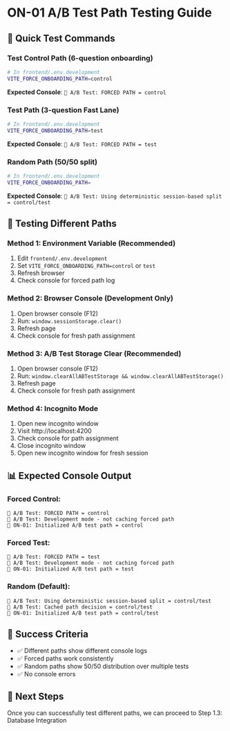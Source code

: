 # ON-01 A/B Test Path Testing Guide

## 🧪 **Quick Test Commands**

### **Test Control Path (6-question onboarding)**
```bash
# In frontend/.env.development
VITE_FORCE_ONBOARDING_PATH=control
```
**Expected Console**: `🧪 A/B Test: FORCED PATH = control`

### **Test Path (3-question Fast Lane)**
```bash
# In frontend/.env.development
VITE_FORCE_ONBOARDING_PATH=test
```
**Expected Console**: `🧪 A/B Test: FORCED PATH = test`

### **Random Path (50/50 split)**
```bash
# In frontend/.env.development
VITE_FORCE_ONBOARDING_PATH=
```
**Expected Console**: `🧪 A/B Test: Using deterministic session-based split = control/test`

## 🔄 **Testing Different Paths**

### **Method 1: Environment Variable (Recommended)**
1. Edit `frontend/.env.development`
2. Set `VITE_FORCE_ONBOARDING_PATH=control` or `test`
3. Refresh browser
4. Check console for forced path log

### **Method 2: Browser Console (Development Only)**
1. Open browser console (F12)
2. Run: `window.sessionStorage.clear()`
3. Refresh page
4. Check console for fresh path assignment

### **Method 3: A/B Test Storage Clear (Recommended)**
1. Open browser console (F12)
2. Run: `window.clearAllABTestStorage && window.clearAllABTestStorage()`
3. Refresh page
4. Check console for fresh path assignment

### **Method 4: Incognito Mode**
1. Open new incognito window
2. Visit http://localhost:4200
3. Check console for path assignment
4. Close incognito window
5. Open new incognito window for fresh session

## 📊 **Expected Console Output**

### **Forced Control:**
```
🧪 A/B Test: FORCED PATH = control
🧪 A/B Test: Development mode - not caching forced path
🧪 ON-01: Initialized A/B test path = control
```

### **Forced Test:**
```
🧪 A/B Test: FORCED PATH = test
🧪 A/B Test: Development mode - not caching forced path
🧪 ON-01: Initialized A/B test path = test
```

### **Random (Default):**
```
🧪 A/B Test: Using deterministic session-based split = control/test
🧪 A/B Test: Cached path decision = control/test
🧪 ON-01: Initialized A/B test path = control/test
```

## 🎯 **Success Criteria**
- ✅ Different paths show different console logs
- ✅ Forced paths work consistently
- ✅ Random paths show 50/50 distribution over multiple tests
- ✅ No console errors

## 🚀 **Next Steps**
Once you can successfully test different paths, we can proceed to Step 1.3: Database Integration 